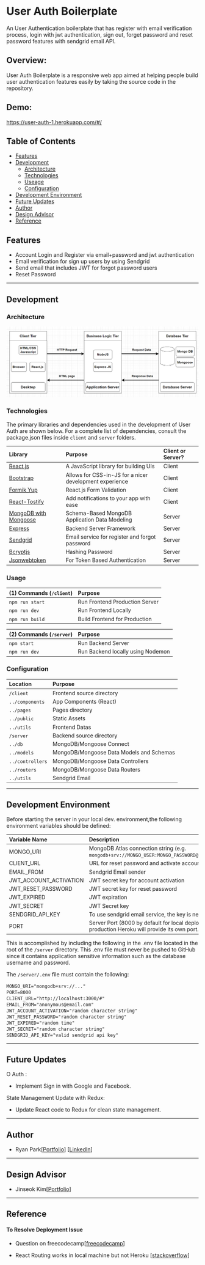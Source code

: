# User Auth Boilerplate

An User Authentication boilerplate that has register with email verification process, login with jwt authentication, sign out, forget password and reset password features with sendgrid email API.

## Overview:

User Auth Boilerplate is a responsive web app aimed at helping people build user authentication features easily by taking the source code in the repository.

## Demo:

https://user-auth-1.herokuapp.com/#/

## Table of Contents

- [Features](#features)
- [Development](#development)
  - [Architecture](#architecture)
  - [Technologies](#technologies)
  - [Useage](#usage)
  - [Configuration](#configuration)
- [Development Environment](#development-environment)
- [Future Updates](#future-updates)
- [Author ](#author)
- [Design Advisor](#design-advisor)
- [Reference](#reference)

## Features

- Account Login and Register via email+password and jwt authentication
- Email verification for sign up users by using Sendgrid
- Send email that includes JWT for forgot password users
- Reset Password

---

## Development

### Architecture

![User Auth Tech Architecture](archi.png)

### Technologies

The primary libraries and dependencies used in the development of User Auth are shown below. For a complete list of dependencies, consult the package.json files inside `client` and `server` folders.

| Library                                                       | Purpose                                                 | Client or Server? |
| :------------------------------------------------------------ | :------------------------------------------------------ | :---------------- |
| [React.js](https://reactjs.org/)                              | A JavaScript library for building UIs                   | Client            |
| [Bootstrap](https://styled-components.com/)                   | Allows for CSS-in-JS for a nicer development experience | Client            |
| [Formik Yup](https://www.npmjs.com/package/formik)            | React.js Form Validation                                | Client            |
| [React-Tostify](https://www.npmjs.com/package/react-toastify) | Add notifications to your app with ease                 | Client            |
| [MongoDB with Mongoose](https://mongoosejs.com/)              | Schema-Based MongoDB Application Data Modeling          | Server            |
| [Express](https://expressjs.com/)                             | Backend Server Framework                                | Server            |
| [Sendgrid](https://www.npmjs.com/package/sendgrid-mail)       | Email service for register and forgot password          | Server            |
| [Bcryptjs](https://www.npmjs.com/package/bcryptjs)            | Hashing Password                                        | Server            |
| [Jsonwebtoken](https://www.npmjs.com/package/jsonwebtoken)    | For Token Based Authentication                          | Server            |

### Usage

| (1) Commands (`/client`) | Purpose                        |
| :----------------------- | :----------------------------- |
| `npm run start`          | Run Frontend Production Server |
| `npm run dev`            | Run Frontend Locally           |
| `npm run build`          | Build Frontend for Production  |

| (2) Commands (`/server`) | Purpose                           |
| :----------------------- | :-------------------------------- |
| `npm start`              | Run Backend Server                |
| `npm run dev`            | Run Backend locally using Nodemon |

### Configuration

| Location         | Purpose                                  |
| :--------------- | :--------------------------------------- |
| `/client`        | Frontend source directory                |
| `../components`  | App Components (React)                   |
| `../pages`       | Pages directory                          |
| `../public`      | Static Assets                            |
| `../utils`       | Frontend Datas                           |
| `/server`        | Backend source directory                 |
| `../db`          | MongoDB/Mongoose Connect                 |
| `../models`      | MongoDB/Mongoose Data Models and Schemas |
| `../controllers` | MongoDB/Mongoose Data Controllers        |
| `../routers`     | MongoDB/Mongoose Data Routers            |
| `../utils`       | Sendgrid Email                           |

---

## Development Environment

Before starting the server in your local dev. environment,the following environment variables should be defined:

| Variable Name          | Description                                                                                     |
| :--------------------- | :---------------------------------------------------------------------------------------------- |
| MONGO_URI              | MongoDB Atlas connection string (e.g. `mongodb+srv://MONGO_USER:MONGO_PASSWORD@cluster...`)     |
| CLIENT_URL             | URL for reset password and activate account                                                     |
| EMAIL_FROM             | Sendgrid Email sender                                                                           |
| JWT_ACCOUNT_ACTIVATION | JWT secret key for account activation                                                           |
| JWT_RESET_PASSWORD     | JWT secret key for reset password                                                               |
| JWT_EXPIRED            | JWT expiration                                                                                  |
| JWT_SECRET             | JWT Secret key                                                                                  |
| SENDGRID_API_KEY       | To use sendgrid email service, the key is necessary                                             |
| PORT                   | Server Port (8000 by default for local deploy). In production Heroku will provide its own port. |

This is accomplished by including the following in the .env file located in the root of the `/server` directory. This .env file must never be pushed to GitHub since it contains application sensitive information such as the database username and password.

The `/server/.env` file must contain the following:

```
MONGO_URI="mongodb+srv://..."
PORT=8000
CLIENT_URL="http://localhost:3000/#"
EMAIL_FROM="anonymous@email.com"
JWT_ACCOUNT_ACTIVATION="random character string"
JWT_RESET_PASSWORD="random character string"
JWT_EXPIRED="random time"
JWT_SECRET="random character string"
SENDGRID_API_KEY="valid sendgrid api key"
```

---

## Future Updates

O Auth :

- Implement Sign in with Google and Facebook.

State Management Update with Redux:

- Update React code to Redux for clean state management.

---

## Author

- Ryan Park[[Portfolio](https://portfolio-practice-01.herokuapp.com/)] [[LinkedIn](https://www.linkedin.com/in/ryanbest99/)]

---

## Design Advisor

- Jinseok Kim[[Portfolio](https://www.behance.net/hide-hiho)]

---

## Reference

#### To Resolve Deployment Issue

- Question on freecodecamp[[freecodecamp](https://forum.freecodecamp.org/t/post-deployment-test-opening-another-routes-in-a-new-tab-gets-error-question-video-included/481228)]

- React Routing works in local machine but not Heroku [[stackoverflow](https://stackoverflow.com/questions/41772411/react-routing-works-in-local-machine-but-not-heroku)]
